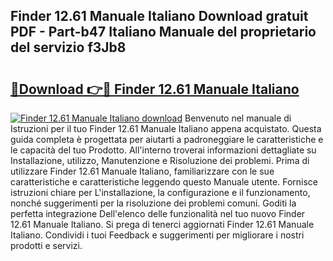 ## Finder 12.61 Manuale Italiano Download gratuit PDF - Part-b47 Italiano Manuale del proprietario del servizio f3Jb8

# <h2><a href="http://dfae7z.blite.top/?on=Finder+12.61+Manuale+Italiano">🔗Download 👉🔴 Finder 12.61 Manuale Italiano</a></h2>

[![Finder 12.61 Manuale Italiano download](https://i.imgur.com/lujVjoI.png)](http://dfae7z.blite.top/?on=Finder+12.61+Manuale+Italiano)
Benvenuto nel manuale di Istruzioni per il tuo Finder 12.61 Manuale Italiano appena acquistato. Questa guida completa è progettata per aiutarti a padroneggiare le caratteristiche e le capacità del tuo Prodotto. All'interno troverai informazioni dettagliate su Installazione, utilizzo, Manutenzione e Risoluzione dei problemi. Prima di utilizzare Finder 12.61 Manuale Italiano, familiarizzare con le sue caratteristiche e caratteristiche leggendo questo Manuale utente. Fornisce istruzioni chiare per L'installazione, la configurazione e il funzionamento, nonché suggerimenti per la risoluzione dei problemi comuni. Goditi la perfetta integrazione Dell'elenco delle funzionalità nel tuo nuovo Finder 12.61 Manuale Italiano. Si prega di tenerci aggiornati Finder 12.61 Manuale Italiano. Condividi i tuoi Feedback e suggerimenti per migliorare i nostri prodotti e servizi.
